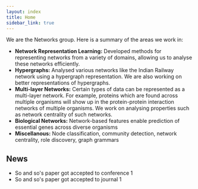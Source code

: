 ```yaml
---
layout: index
title: Home
sidebar_link: true
---
```


We are the Networks group. Here is a summary of the areas we work in:

- **Network Representation Learning:** Developed methods for representing networks from a variety of domains, allowing us to analyse these networks efficiently.
- **Hypergraphs:** Analysed various networks like the Indian Railway network using a hypergraph representation. We are also working on better representations of hypergraphs.
- **Multi-layer Networks:** Certain types of data can be represented as a multi-layer network. For example, proteins which are found across multiple organisms will show up in the protein-protein interaction networks of multiple organisms. We work on analysing properties such as network centrality of such networks.
- **Biological Networks:** Network-based features enable prediction of essential genes across diverse organisms 
- **Miscellanous:** Node classification, community detection, network centrality, role discovery, graph grammars 


## News

- So and so's paper got accepted to conference 1
- So and so's paper got accepted to journal 1
